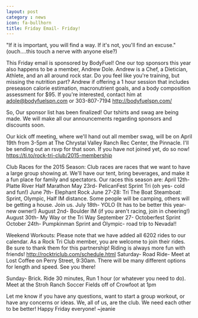 ```yaml
---
layout: post
category : news
icon: fa-bullhorn
title: Friday Email- Friday!
---
```

"If it is important, you will find a way. If it's not, you'll find an excuse." (ouch....this touch a nerve with anyone else?)

This Friday email is sponsored by BodyFuel! One our top sponsors this year also happens to be a member, Andrew Dole. Andrew is a Chef, a Dietician, Athlete, and an all around rock star. Do you feel like you're training, but missing the nutrition part? Andrew if offering a 1 hour session that includes preseason calorie estimation, macronutrient goals, and a body composition assessment for $95. If you're interested, contact him at  adole@bodyfuelspn.com or 303-807-7194   http://bodyfuelspn.com/

So, Our sponsor list has been finalized! Our tshirts and swag are being made. We will make all our announcements regarding sponsors and discounts soon. 

Our kick off meeting, where we'll hand out all member swag, will be on April 19th from 3-5pm at The Chrystal Valley Ranch Rec Center, the Pinnacle. I'll be sending out an rsvp for that soon. If you have not joined yet, do so now! https://ti.to/rock-tri-club/2015-membership

Club Races for the 2015 Season:
Club races are races that we want to have a large group showing at. We'll have our tent, bring beverages, and make it a fun place for family and spectators. Our races this season are:
April 12th- Platte River Half Marathon
May 23rd- PelicanFest Sprint Tri (oh yes- cold and fun!)
June 7th- Elephant Rock
June 27-28: Tri The Boat Steamboat: Sprint, Olympic, Half IM distance. Some people will be camping, others will be getting a house. Join us.
July 18th- YOLO (It has to be better this year- new owner!)
August 2nd- Boulder IM (if you aren't racing, join in cheering!)
August 30th- My Way or the Tri Way
September 27- Octoberfest Sprint
October 24th- Pumpkinman Sprint and Olympic- road trip to Nevada!!

Weekend Workouts:
Please note that we have added all 6202 rides to our calendar. As a Rock Tri Club member, you are welcome to join their rides. Be sure to thank them for this partnership! Riding is always more fun with friends!  http://rocktriclub.com/schedule.html
Saturday- Road Ride- Meet at Lost Coffee on Perry Street, 9:30am. There will be many different options for length and speed. See you there!

Sunday- Brick. Ride 30 minutes, Run 1 hour (or whatever you need to do). Meet at the Stroh Ranch Soccer Fields off of Crowfoot at 1pm

Let me know if you have any questions, want to start a group workout, or have any concerns or ideas. We, all of us, are the club. We need each other to be better! Happy Friday everyone! ~jeanie
